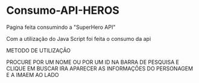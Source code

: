 # Consumo-API-HEROS
Pagina feita consumindo a "SuperHero API" 


Com a utilização do Java Script foi feita o consumo da api 

METODO DE UTILIZAÇÃO 

PROCURE POR UM  NOME OU POR UM ID NA BARRA DE PESQUISA E CLIQUE EM BUSCAR 
IRA APARECER AS INFORMAÇÕES DO PERSONAGEM E A IMAEM AO LADO 
